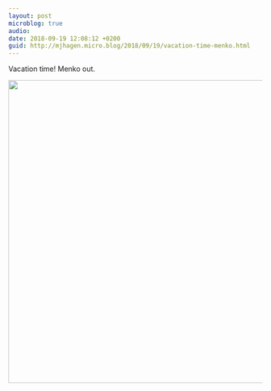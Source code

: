 ```yaml
---
layout: post
microblog: true
audio: 
date: 2018-09-19 12:08:12 +0200
guid: http://mjhagen.micro.blog/2018/09/19/vacation-time-menko.html
---
```

Vacation time! Menko out.

<img src="http://mjhagen.micro.blog/uploads/2018/fb6454551c.jpg" width="600" height="600" />
